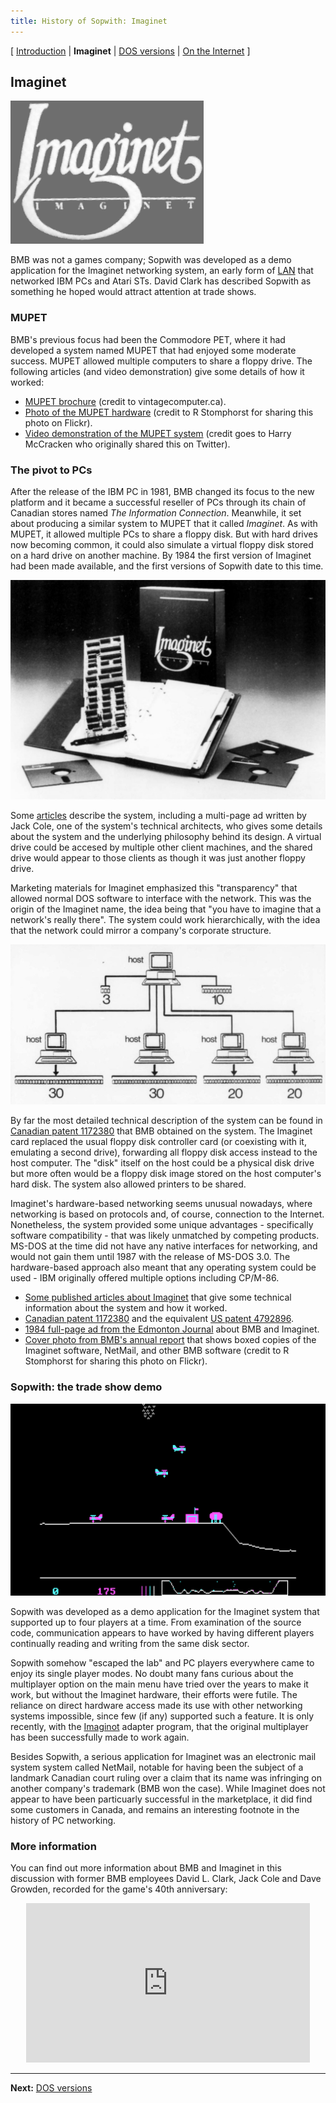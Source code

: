 ```yaml
---
title: History of Sopwith: Imaginet
---
```


[ [Introduction](history.md) | **Imaginet** | [DOS versions](history3.md) | [On the Internet](history4.md) ]

## Imaginet

![Illustration: Imaginet logo](img/imaginet.png)

BMB was not a games company; Sopwith was developed as a demo application for
the Imaginet networking system, an early form of
[LAN](https://en.wikipedia.org/wiki/Local_area_network) that networked IBM
PCs and Atari STs. David Clark has described Sopwith as something he hoped
would attract attention at trade shows.

### MUPET

BMB's previous focus had been the Commodore PET, where it had developed a
system named MUPET that had enjoyed some moderate success. MUPET allowed
multiple computers to share a floppy drive. The following articles (and video
demonstration) give some details of how it worked:

* [MUPET brochure](articles/mupet-brochure.pdf)
(credit to vintagecomputer.ca).
* [Photo of the MUPET hardware](https://www.flickr.com/photos/stompr/4581759820)
(credit to R Stomphorst for sharing this photo on Flickr).
* [Video demonstration of the MUPET system](https://youtu.be/FvBC-83rk2w) (credit
goes to Harry McCracken who originally shared this on Twitter).

### The pivot to PCs

After the release of the IBM PC in 1981, BMB changed its focus to the new
platform and it became a successful reseller of PCs through its chain of
Canadian stores named *The Information Connection*.
Meanwhile, it set about producing a similar system to MUPET that it called
*Imaginet*. As with MUPET, it allowed multiple PCs to share a floppy disk. But
with hard drives now becoming common, it could also simulate a virtual floppy
disk stored on a hard drive on another machine.  By 1984 the first version of
Imaginet had been made available, and the first versions of Sopwith date to
this time.

![Boxed copy of Imaginet showing manual, floppy disks and ISA card](img/imaginet-boxed.jpg)

Some [articles](imaginet.md) describe the system, including a multi-page ad
written by Jack Cole, one of the system's technical architects, who gives some
details about the system and the underlying philosophy behind its design.
A virtual drive could be accesed by multiple other client machines, and the
shared drive would appear to those clients as though it was just another floppy
drive.

Marketing materials for Imaginet emphasized this "transparency" that allowed
normal DOS software to interface with the network.  This was the origin of the
Imaginet name, the idea being that "you have to imagine that a network's really
there".  The system could work hierarchically, with the idea that the network
could mirror a company's corporate structure.

![Hierarchy diagram of an Imaginet network](img/imaginet-hierarchy.jpg)

By far the most detailed technical description of the system can be found in
[Canadian patent 1172380](articles/canada-patent-1172380.pdf) that BMB obtained
on the system. The Imaginet card replaced the usual floppy disk controller
card (or coexisting with it, emulating a second drive), forwarding all floppy
disk access instead to the host computer. The "disk" itself on the host could
be a physical disk drive but more often would be a floppy disk image stored on
the host computer's hard disk. The system also allowed printers to be shared.

Imaginet's hardware-based networking seems unusual nowadays, where networking
is based on protocols and, of course, connection to the Internet. Nonetheless,
the system provided some unique advantages - specifically software
compatibility - that was likely unmatched by competing products. MS-DOS at the
time did not have any native interfaces for networking, and would not gain
them until 1987 with the release of MS-DOS 3.0. The hardware-based approach
also meant that any operating system could be used - IBM originally offered
multiple options including CP/M-86.

* [Some published articles about Imaginet](imaginet.md) that give some
technical information about the system and how it worked.
* [Canadian patent 1172380](articles/canada-patent-1172380.pdf) and the
equivalent [US patent 4792896](articles/us-patent-4792896.pdf).
* [1984 full-page ad from the Edmonton Journal](articles/edmonton_journal_oct1984.pdf)
about BMB and Imaginet.
* [Cover photo from BMB's annual report](https://www.flickr.com/photos/stompr/4302616998)
that shows boxed copies of the Imaginet software, NetMail, and other BMB
software (credit to R Stomphorst for sharing this photo on Flickr).

### Sopwith: the trade show demo

![Illustration: 4-player Sopwith game](img/sopwith-4player.png)

Sopwith was developed as a demo application for the Imaginet system that
supported up to four players at a time. From examination of the source code,
communication appears to have worked by having different players continually
reading and writing from the same disk sector.

Sopwith somehow "escaped the lab" and PC players everywhere came to enjoy
its single player modes. No doubt many fans curious about the multiplayer option
on the main menu have tried over the years to make it work, but without the
Imaginet hardware, their efforts were futile. The reliance on direct hardware
access made its use with other networking systems impossible, since few (if
any) supported such a feature. It is only recently, with the
[Imaginot](https://github.com/fragglet/imaginot) adapter program, that the
original multiplayer has been successfully made to work again.

Besides Sopwith, a serious application for Imaginet was an electronic mail
system system called NetMail, notable for having been the subject of a
landmark Canadian court ruling over a claim that its name was infringing on
another company's trademark (BMB won the case). While Imaginet does not appear
to have been particuarly successful in the marketplace, it did find some
customers in Canada, and remains an interesting footnote in the history of PC
networking.

### More information

You can find out more information about BMB and Imaginet in this discussion
with former BMB employees David L. Clark, Jack Cole and Dave Growden,
recorded for the game's 40th anniversary:

<div style="max-width: 90%; margin: auto;">
  <iframe style="width: 100%; aspect-ratio: 16 / 9;"
          src="https://www.youtube.com/embed/bIoYM_p3HX4?si=T0qB8ZwW6AqlS51W"
          title="YouTube video player" frameborder="0"
          allow="picture-in-picture; web-share"
          referrerpolicy="strict-origin-when-cross-origin" allowfullscreen>
  </iframe>
</div>

---

**Next:** [DOS versions](history3.md)

